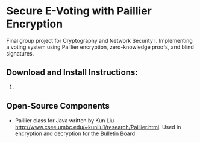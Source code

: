 # Secure E-Voting with Paillier Encryption

Final group project for Cryptography and Network Security I. Implementing a voting system using Paillier encryption, zero-knowledge proofs, and blind signatures.

Download and Install Instructions:
----------------------------------

1. 


Open-Source Components
----------------------

* Paillier class for Java written by Kun Liu <http://www.csee.umbc.edu/~kunliu1/research/Paillier.html>. Used in encryption and decryption for the Bulletin Board 